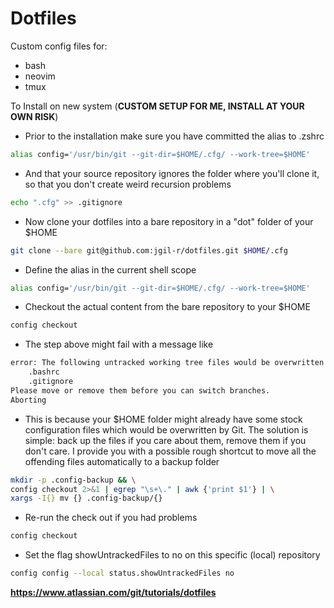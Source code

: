 # Dotfiles

Custom config files for:

-   bash
-   neovim
-   tmux

To Install on new system (**CUSTOM SETUP FOR ME, INSTALL AT YOUR OWN RISK**)

-   Prior to the installation make sure you have committed the alias to .zshrc

```bash
alias config='/usr/bin/git --git-dir=$HOME/.cfg/ --work-tree=$HOME'
```

-   And that your source repository ignores the folder where you'll clone it, so that you don't create weird recursion problems

```bash
echo ".cfg" >> .gitignore
```

-   Now clone your dotfiles into a bare repository in a "dot" folder of your $HOME

```bash
git clone --bare git@github.com:jgil-r/dotfiles.git $HOME/.cfg
```

-   Define the alias in the current shell scope

```bash
alias config='/usr/bin/git --git-dir=$HOME/.cfg/ --work-tree=$HOME'
```

-   Checkout the actual content from the bare repository to your $HOME

```bash
config checkout
```

-   The step above might fail with a message like

```bash
error: The following untracked working tree files would be overwritten by checkout:
    .bashrc
    .gitignore
Please move or remove them before you can switch branches.
Aborting
```

-   This is because your $HOME folder might already have some stock configuration files which would be overwritten by Git. The solution is simple: back up the files if you care about them, remove them if you don't care. I provide you with a possible rough shortcut to move all the offending files automatically to a backup folder

```bash
mkdir -p .config-backup && \
config checkout 2>&1 | egrep "\s+\." | awk {'print $1'} | \
xargs -I{} mv {} .config-backup/{}
```

-   Re-run the check out if you had problems

```bash
config checkout
```

-   Set the flag showUntrackedFiles to no on this specific (local) repository

```bash
config config --local status.showUntrackedFiles no
```

**https://www.atlassian.com/git/tutorials/dotfiles**
